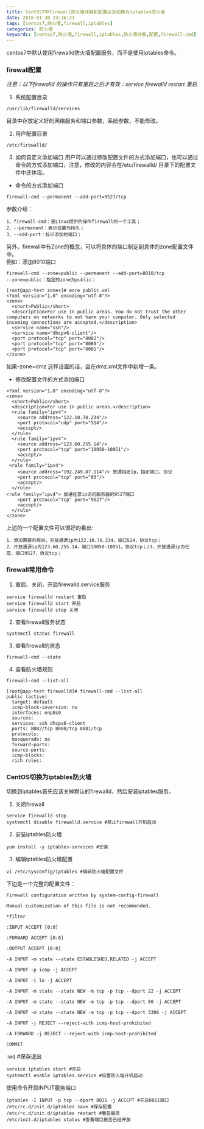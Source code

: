 ```yaml
---
title: CentOS7中firewall防火墙详解和配置以及切换为iptables防火墙
date: 2018-01-30 23:16:21
tags: [centos7,防火墙,firewall,iptables]
categories: 防火墙
keywords: [centos7,防火墙,firewall,iptables,防火墙详解,配置,firewall-cmd]
---
```


centos7中默认使用firewalld防火墙配置服务，而不是使用iptables命令。

<!-- more -->

### firewall配置
*注意：以下firewalld 的操作只有重启之后才有效：service firewalld restart 重启*
1. 系统配置目录
```
/usr/lib/firewalld/services
```
目录中存放定义好的网络服务和端口参数，系统参数，不能修改。   

2. 用户配置目录
```
/etc/firewalld/
```
3. 如何自定义添加端口
用户可以通过修改配置文件的方式添加端口，也可以通过命令的方式添加端口，注意，修改的内容会在/etc/firewalld/ 目录下的配置文件中还体现。   

* 命令的方式添加端口
``` shell
firewall-cmd --permanent --add-port=9527/tcp 
```
参数介绍：
```
1、firewall-cmd：是Linux提供的操作firewall的一个工具；
2、--permanent：表示设置为持久；
3、--add-port：标识添加的端口；
```
另外，firewall中有Zone的概念，可以将具体的端口制定到具体的zone配置文件中。   
例如：添加8010端口
``` 
firewall-cmd --zone=public --permanent --add-port=8010/tcp
--zone=public：指定的zone为public；
```

```
[root@app-test zones]# more public.xml
<?xml version="1.0" encoding="utf-8"?>
<zone>
  <short>Public</short>
  <description>For use in public areas. You do not trust the other computers on networks to not harm your computer. Only selected incoming connections are accepted.</description>
  <service name="ssh"/>
  <service name="dhcpv6-client"/>
  <port protocol="tcp" port="8082"/>
  <port protocol="tcp" port="8080"/>
  <port protocol="tcp" port="8081"/>
</zone>
```
如果–zone=dmz 这样设置的话，会在dmz.xml文件中新增一条。

* 修改配置文件的方式添加端口
```
<?xml version="1.0" encoding="utf-8"?>
<zone>
  <short>Public</short>
  <description>For use in public areas.</description>
  <rule family="ipv4">
    <source address="122.10.70.234"/>
    <port protocol="udp" port="514"/>
    <accept/>
  </rule>
  <rule family="ipv4">
    <source address="123.60.255.14"/>
    <port protocol="tcp" port="10050-10051"/>
    <accept/>
  </rule>
 <rule family="ipv4">
    <source address="192.249.87.114"/> 放通指定ip，指定端口、协议
    <port protocol="tcp" port="80"/>
    <accept/>
  </rule>
<rule family="ipv4"> 放通任意ip访问服务器的9527端口
    <port protocol="tcp" port="9527"/>
    <accept/>
  </rule>
</zone>
```
上述的一个配置文件可以很好的看出:
```
1、添加需要的规则，开放通源ip为122.10.70.234，端口514，协议tcp；
2、开放通源ip为123.60.255.14，端口10050-10051，协议tcp；/3、开放通源ip为任意，端口9527，协议tcp；
```
### firewall常用命令

1. 重启、关闭、开启firewalld.service服务
``` shell
service firewalld restart 重启
service firewalld start 开启
service firewalld stop 关闭
```
2. 查看firewall服务状态
``` shell
systemctl status firewall 
```
3. 查看firewall的状态
``` shell
firewall-cmd --state
```
4. 查看防火墙规则
``` shell
firewall-cmd --list-all 
```
``` 
[root@app-test firewalld]# firewall-cmd --list-all
public (active)
  target: default
  icmp-block-inversion: no
  interfaces: enp8s0
  sources:
  services: ssh dhcpv6-client
  ports: 8082/tcp 8080/tcp 8081/tcp
  protocols:
  masquerade: no
  forward-ports:
  source-ports:
  icmp-blocks:
  rich rules:
```
### CentOS切换为iptables防火墙
切换到iptables首先应该关掉默认的firewalld，然后安装iptables服务。
1. 关闭firewall
``` shell
service firewalld stop
systemctl disable firewalld.service #禁止firewall开机启动
```
2. 安装iptables防火墙
``` shell
yum install -y iptables-services #安装
```
3. 编辑iptables防火墙配置
``` shell
vi /etc/sysconfig/iptables #编辑防火墙配置文件
```
下边是一个完整的配置文件：
``` shell
Firewall configuration written by system-config-firewall

Manual customization of this file is not recommended.

*filter

:INPUT ACCEPT [0:0]

:FORWARD ACCEPT [0:0]

:OUTPUT ACCEPT [0:0]

-A INPUT -m state --state ESTABLISHED,RELATED -j ACCEPT

-A INPUT -p icmp -j ACCEPT

-A INPUT -i lo -j ACCEPT

-A INPUT -m state --state NEW -m tcp -p tcp --dport 22 -j ACCEPT

-A INPUT -m state --state NEW -m tcp -p tcp --dport 80 -j ACCEPT

-A INPUT -m state --state NEW -m tcp -p tcp --dport 3306 -j ACCEPT

-A INPUT -j REJECT --reject-with icmp-host-prohibited

-A FORWARD -j REJECT --reject-with icmp-host-prohibited

COMMIT
```
:wq #保存退出
```
service iptables start #开启
systemctl enable iptables.service #设置防火墙开机启动
```
使用命令开启INPUT服务端口
``` shell
iptables -I INPUT -p tcp --dport 8011 -j ACCEPT #开启8011端口 
/etc/rc.d/init.d/iptables save #保存配置 
/etc/rc.d/init.d/iptables restart #重启服务 
/etc/init.d/iptables status #查看端口是否已经开放
```
